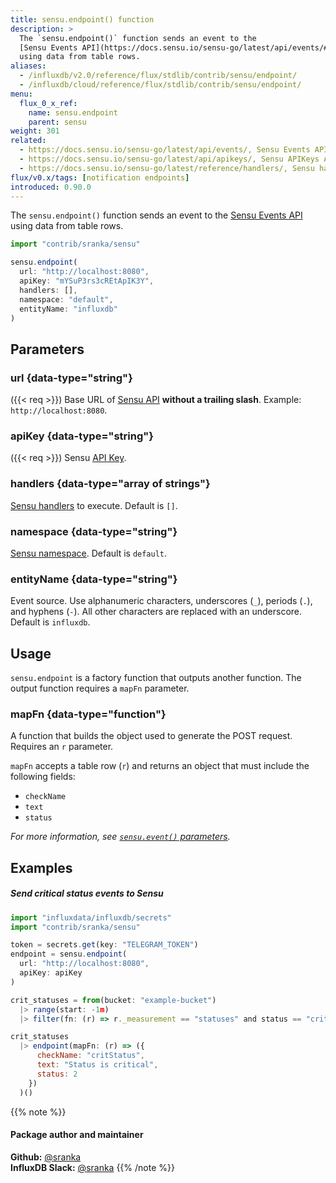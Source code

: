 ```yaml
---
title: sensu.endpoint() function
description: >
  The `sensu.endpoint()` function sends an event to the
  [Sensu Events API](https://docs.sensu.io/sensu-go/latest/api/events/#create-a-new-event)
  using data from table rows.
aliases:
  - /influxdb/v2.0/reference/flux/stdlib/contrib/sensu/endpoint/
  - /influxdb/cloud/reference/flux/stdlib/contrib/sensu/endpoint/
menu:
  flux_0_x_ref:
    name: sensu.endpoint
    parent: sensu
weight: 301
related:
  - https://docs.sensu.io/sensu-go/latest/api/events/, Sensu Events API
  - https://docs.sensu.io/sensu-go/latest/api/apikeys/, Sensu APIKeys API
  - https://docs.sensu.io/sensu-go/latest/reference/handlers/, Sensu handlers
flux/v0.x/tags: [notification endpoints]
introduced: 0.90.0
---
```


The `sensu.endpoint()` function sends an event to the
[Sensu Events API](https://docs.sensu.io/sensu-go/latest/api/events/#create-a-new-event)
using data from table rows.

```js
import "contrib/sranka/sensu"

sensu.endpoint(
  url: "http://localhost:8080",
  apiKey: "mYSuP3rs3cREtApIK3Y",
  handlers: [],
  namespace: "default",
  entityName: "influxdb"
)
```

## Parameters

### url {data-type="string"}
({{< req >}})
Base URL of [Sensu API](https://docs.sensu.io/sensu-go/latest/migrate/#architecture)
**without a trailing slash**. Example: `http://localhost:8080`.

### apiKey {data-type="string"}
({{< req >}})
Sensu [API Key](https://docs.sensu.io/sensu-go/latest/operations/control-access/).

### handlers {data-type="array of strings"}
[Sensu handlers](https://docs.sensu.io/sensu-go/latest/reference/handlers/) to execute.
Default is `[]`.

### namespace {data-type="string"}
[Sensu namespace](https://docs.sensu.io/sensu-go/latest/reference/rbac/).
Default is `default`.

### entityName {data-type="string"}
Event source.
Use alphanumeric characters, underscores (`_`), periods (`.`), and hyphens (`-`).
All other characters are replaced with an underscore.
Default is `influxdb`.

## Usage
`sensu.endpoint` is a factory function that outputs another function.
The output function requires a `mapFn` parameter.

### mapFn {data-type="function"}
A function that builds the object used to generate the POST request.
Requires an `r` parameter.

`mapFn` accepts a table row (`r`) and returns an object that must include the
following fields:

- `checkName`
- `text`
- `status`

_For more information, see [`sensu.event()` parameters](/v2.0/reference/flux/stdlib/contrib/sensu/event/#parameters)._

## Examples

##### Send critical status events to Sensu
```js
import "influxdata/influxdb/secrets"
import "contrib/sranka/sensu"

token = secrets.get(key: "TELEGRAM_TOKEN")
endpoint = sensu.endpoint(
  url: "http://localhost:8080",
  apiKey: apiKey
)

crit_statuses = from(bucket: "example-bucket")
  |> range(start: -1m)
  |> filter(fn: (r) => r._measurement == "statuses" and status == "crit")

crit_statuses
  |> endpoint(mapFn: (r) => ({
      checkName: "critStatus",
      text: "Status is critical",
      status: 2
    })
  )()
```

{{% note %}}
#### Package author and maintainer
**Github:** [@sranka](https://github.com/sranka)  
**InfluxDB Slack:** [@sranka](https://influxdata.com/slack)
{{% /note %}}
